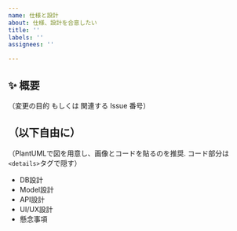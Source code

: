 ```yaml
---
name: 仕様と設計
about: 仕様、設計を合意したい
title: ''
labels: ''
assignees: ''

---
```


## ✨ 概要
（変更の目的 もしくは 関連する Issue 番号）

## （以下自由に）
（PlantUMLで図を用意し、画像とコードを貼るのを推奨. コード部分は`<details>`タグで隠す）

- DB設計
- Model設計
- API設計
- UI/UX設計
- 懸念事項
